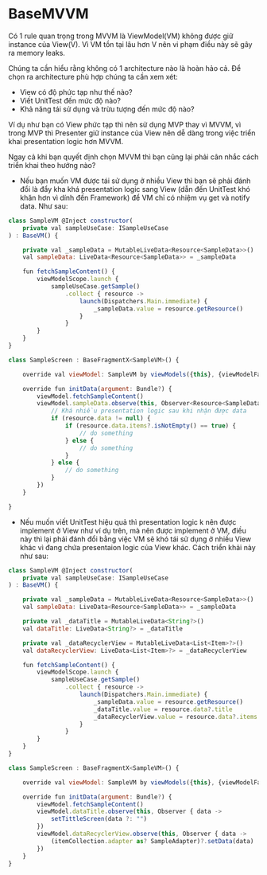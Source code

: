 # BaseMVVM

Có 1 rule quan trọng trong MVVM là ViewModel(VM) không được giữ instance của View(V).
Vì VM tồn tại lâu hơn V nên vi phạm điều này sẽ gây ra memory leaks.

Chúng ta cần hiểu rằng không có 1 architecture nào là hoàn hảo cả. Để chọn ra architecture
phù hợp chúng ta cần xem xét:
  - View có độ phức tạp như thế nào?
  - Viết UnitTest đến mức độ nào?
  - Khả năng tái sử dụng và trừu tượng đến mức độ nào?
  
Ví dụ như bạn có View phức tạp thì nên sử dụng MVP thay vì MVVM, vì trong MVP thì Presenter 
giữ instance của View nên dễ dàng trong việc triển khai presentation logic hơn MVVM.

Ngay cả khi bạn quyết định chọn MVVM thì bạn cũng lại phải cân nhắc cách triển khai theo hướng nào? 
  - Nếu bạn muốn VM được tái sử dụng ở nhiều View thì bạn sẽ phải đánh đổi là đẩy kha khá presentation logic
sang View (dẫn đến UnitTest khó khăn hơn vì dính đến Framework) để VM chỉ có nhiệm vụ get và notify data. Như sau:

```javascript
class SampleVM @Inject constructor(
    private val sampleUseCase: ISampleUseCase
) : BaseVM() {

    private val _sampleData = MutableLiveData<Resource<SampleData>>()
    val sampleData: LiveData<Resource<SampleData>> = _sampleData

    fun fetchSampleContent() {
        viewModelScope.launch {
            sampleUseCase.getSample()
                .collect { resource ->
                    launch(Dispatchers.Main.immediate) {
                        _sampleData.value = resource.getResource()
                    }
                }
        }
    }
}

class SampleScreen : BaseFragmentX<SampleVM>() {

    override val viewModel: SampleVM by viewModels({this}, {viewModelFactory})

    override fun initData(argument: Bundle?) {
        viewModel.fetchSampleContent()
        viewModel.sampleData.observe(this, Observer<Resource<SampleData>> { resource ->
            // Khá nhiều presentation logic sau khi nhận được data
            if (resource.data != null) {
                if (resource.data.items?.isNotEmpty() == true) {
                    // do something
                } else {
                    // do something
                }
            } else {
                // do something
            }
        })
    }

}
```
  - Nếu muốn viết UnitTest hiệu quả thì presentation logic k nên được implement ở View như ví dụ trên, mà
nên được implement ở VM, điều này thì lại phải đánh đổi bằng việc VM sẽ khó tái sử dụng ở nhiều View khác
vì đang chứa presentaion logic của View khác. Cách triển khải này như sau:

```javascript
class SampleVM @Inject constructor(
    private val sampleUseCase: ISampleUseCase
) : BaseVM() {

    private val _sampleData = MutableLiveData<Resource<SampleData>>()
    val sampleData: LiveData<Resource<SampleData>> = _sampleData

    private val _dataTitle = MutableLiveData<String?>()
    val dataTitle: LiveData<String?> = _dataTitle

    private val _dataRecyclerView = MutableLiveData<List<Item>?>()
    val dataRecyclerView: LiveData<List<Item>?> = _dataRecyclerView

    fun fetchSampleContent() {
        viewModelScope.launch {
            sampleUseCase.getSample()
                .collect { resource ->
                    launch(Dispatchers.Main.immediate) {
                        _sampleData.value = resource.getResource()
                        _dataTitle.value = resource.data?.title
                        _dataRecyclerView.value = resource.data?.items
                    }
                }
        }
    }
}

class SampleScreen : BaseFragmentX<SampleVM>() {

    override val viewModel: SampleVM by viewModels({this}, {viewModelFactory})

    override fun initData(argument: Bundle?) {
        viewModel.fetchSampleContent()
        viewModel.dataTitle.observe(this, Observer { data ->
            setTittleScreen(data ?: "")
        })
        viewModel.dataRecyclerView.observe(this, Observer { data ->
            (itemCollection.adapter as? SampleAdapter)?.setData(data)
        })
    }
}
```
